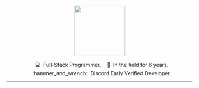 <p align="center">
        <img height="137px" src="https://github-readme-streak-stats.herokuapp.com/?user=hussgb&hide_border=true&theme=nightowl" />
</p>
<div align="center">
&nbsp;&nbsp;&nbsp;💻 &nbsp;Full-Stack Programmer.
&nbsp;&nbsp;&nbsp;📢 &nbsp;In the field for 6 years.
&nbsp;&nbsp;&nbsp;:hammer_and_wrench: &nbsp;Discord Early Verified Developer.
  </div>
<hr/>
<br/>
